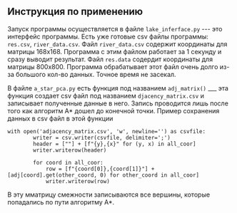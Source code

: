 ## Инструкция по применению  

Запуск программы осуществляется в файле `lake_inferface.py` --- это интерфейс программы.
Есть уже готовые csv файлы программы: `res.csv`, `river_data.csv`.
Файл `river_data.csv` содержит координаты для матрицы 168х168. Программа с этим файлом работает за 1 секунду и сразу выводит результат.
Файл `res.data` содердит координаты для матрицы 800х800. Программа обрабатывает этот файл очень долго из-за большого кол-во данных. Точное время не засекал.

В файле `a_star_pca.py` есть функция под названием `adj_matrix()` ___ эта функция создает csv файл под названием `djacency_matrix.csv` и записывает полученные данные в него. Запись проводится лишь после того как алгоритм A* дошел до конечной точки.
Пример сохранения данных в csv файл в этой функции
```
with open('adjacency_matrix.csv', 'w', newline='') as csvfile:
        writer = csv.writer(csvfile, delimiter=';')
        header = [""] + [f"{y},{x}" for (y, x) in all_coor]
        writer.writerow(header)
        
        for coord in all_coor:
            row = [f"{coord[0]},{coord[1]}"] + [adj[coord].get(other_coord, 0) for other_coord in all_coor]
            writer.writerow(row)
```
В эту мматрицу смежности записываются все вершины, которые попадались по пути алгоритму А*.<br>

